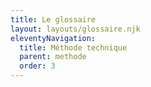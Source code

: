 ```yaml
---
title: Le glossaire
layout: layouts/glossaire.njk
eleventyNavigation:
  title: Méthode technique
  parent: methode
  order: 3
---
```


